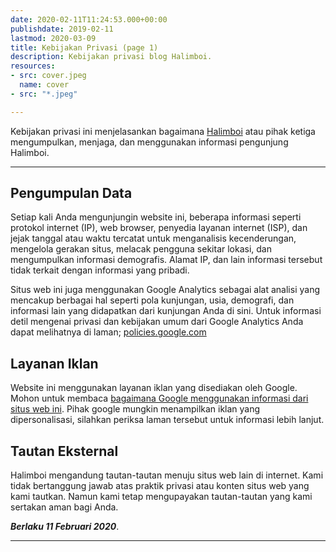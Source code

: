 ```yaml
---
date: 2020-02-11T11:24:53.000+00:00
publishdate: 2019-02-11
lastmod: 2020-03-09
title: Kebijakan Privasi (page 1)
description: Kebijakan privasi blog Halimboi.
resources:
- src: cover.jpeg
  name: cover
- src: "*.jpeg"

---
```

Kebijakan privasi ini menjelasankan bagaimana [Halimboi](https://halimboi.com) atau pihak ketiga mengumpulkan, menjaga,
dan menggunakan informasi pengunjung Halimboi.

***

## Pengumpulan Data
Setiap kali Anda mengunjungin website ini, beberapa informasi seperti protokol internet (IP), web browser, penyedia layanan internet (ISP), dan jejak tanggal atau waktu tercatat untuk menganalisis kecenderungan, mengelola gerakan situs, melacak pengguna sekitar lokasi, dan mengumpulkan informasi demografis. Alamat IP, dan lain informasi tersebut tidak terkait dengan informasi yang pribadi.

Situs web ini juga menggunakan Google Analytics sebagai alat analisi yang mencakup berbagai hal seperti pola kunjungan, usia, demografi, dan informasi lain yang didapatkan dari kunjungan Anda di sini. Untuk informasi detil mengenai privasi dan kebijakan umum dari Google Analytics Anda dapat melihatnya di laman; [policies.google.com](https://policies.google.com/privacy?hl=id)

## Layanan Iklan
Website ini menggunakan layanan iklan yang disediakan oleh Google. Mohon untuk membaca [bagaimana Google
menggunakan informasi dari situs web ini](https://policies.google.com/technologies/partner-sites).
Pihak google mungkin menampilkan iklan yang dipersonalisasi, silahkan periksa laman tersebut untuk informasi
lebih lanjut.

## Tautan Eksternal
Halimboi mengandung tautan-tautan menuju situs web lain di internet. Kami tidak bertanggung jawab atas praktik
privasi atau konten situs web yang kami tautkan. Namun kami tetap mengupayakan tautan-tautan yang kami
sertakan aman bagi Anda.

***Berlaku 11 Februari 2020***.

***